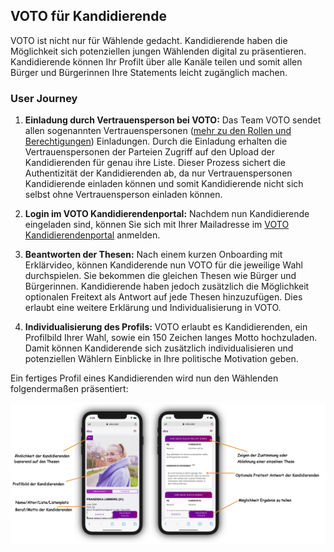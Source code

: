 ## VOTO für Kandidierende

VOTO ist nicht nur für Wählende gedacht. Kandidierende haben die Möglichkeit sich potenziellen jungen Wählenden digital zu präsentieren. Kandidierende können Ihr Profilt über alle Kanäle teilen und somit allen Bürger und Bürgerinnen Ihre Statements leicht zugänglich machen.

### User Journey

1. **Einladung durch Vertrauensperson bei VOTO:**
   Das Team VOTO sendet allen sogenannten Vertrauenspersonen ([mehr zu den Rollen und Berechtigungen](./docs/UserRoles.md)) Einladungen. Durch die Einladung erhalten die Vertrauenspersonen der Parteien Zugriff auf den Upload der Kandidierenden für genau ihre Liste. Dieser Prozess sichert die Authentizität der Kandidierenden ab, da nur Vertrauenspersonen Kandidierende einladen können und somit Kandidierende nicht sich selbst ohne Vertrauensperson einladen können.

2. **Login im VOTO Kandidierendenportal:**
   Nachdem nun Kandidierende eingeladen sind, können Sie sich mit Ihrer Mailadresse im [VOTO Kandidierendenportal](https://portal.voto.vote) anmelden.

3. **Beantworten der Thesen:**
   Nach einem kurzen Onboarding mit Erklärvideo, können Kandiderende nun VOTO für die jeweilige Wahl durchspielen. Sie bekommen die gleichen Thesen wie Bürger und Bürgerinnen. Kandidierende haben jedoch zusätzlich die Möglichkeit optionalen Freitext als Antwort auf jede Thesen hinzuzufügen. Dies erlaubt eine weitere Erklärung und Individualisierung in VOTO.

4. **Individualisierung des Profils:**
   VOTO erlaubt es Kandidierenden, ein Profilbild Ihrer Wahl, sowie ein 150 Zeichen langes Motto hochzuladen. Damit können Kandiderende sich zusätzlich individualisieren und potenziellen Wählern Einblicke in Ihre politische Motivation geben.

Ein fertiges Profil eines Kandidierenden wird nun den Wählenden folgendermaßen präsentiert:

![Vollständiges Kandidierendenprofil](../res/matchdescription.png "Kandidierendenprofil")
